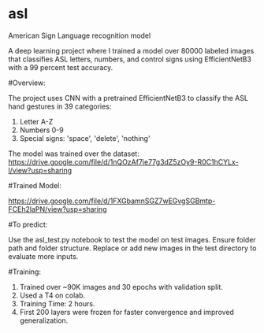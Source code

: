 # asl
American Sign Language recognition model 

A deep learning project where I trained a model over 80000 labeled images that classifies ASL letters, numbers, and control signs using EfficientNetB3 with a 99 percent test accuracy.

#Overview:

The project uses CNN with a pretrained EfficientNetB3 to classify the ASL hand gestures in 39 categories:
1. Letter A-Z
2. Numbers 0-9
3. Special signs: 'space', 'delete', 'nothing'

The model was trained over the dataset: https://drive.google.com/file/d/1nQOzAf7ie77g3dZ5zOy9-R0C1hCYLx-l/view?usp=sharing

#Trained Model:

https://drive.google.com/file/d/1FXGbamnSGZ7wEGvgSGBmtp-FCEh2laPN/view?usp=sharing

#To predict:

Use the asl_test.py notebook to test the model on test images.
Ensure folder path and folder structure.
Replace or add new images in the test directory to evaluate more inputs.

#Training:

1. Trained over ~90K images and 30 epochs with validation split.
2. Used a T4 on colab.
3. Training Time: 2 hours.
4. First 200 layers were frozen for faster convergence and improved generalization.
